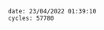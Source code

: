

                date: 23/04/2022 01:39:10
                cycles: 57780

                         